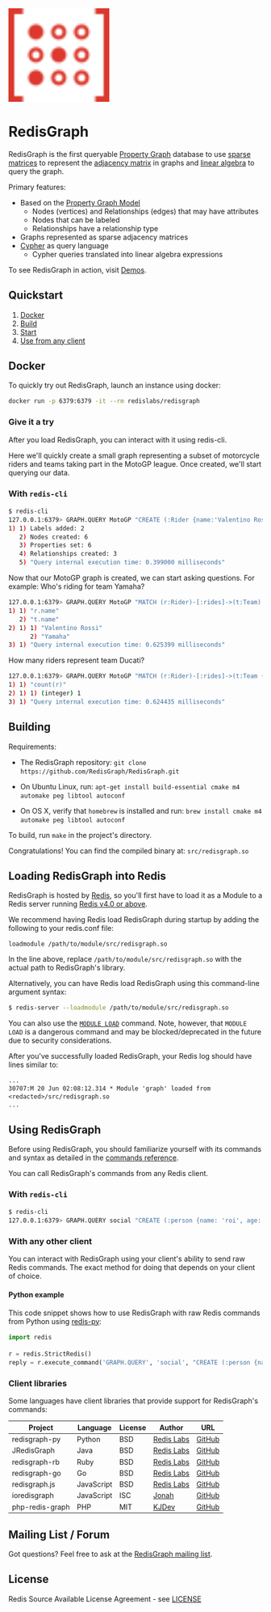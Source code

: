 <img src="images/logo.svg" alt="logo" width="200"/>

# RedisGraph

RedisGraph is the first queryable [Property Graph](https://github.com/opencypher/openCypher/blob/master/docs/property-graph-model.adoc) database to use [sparse matrices](https://en.wikipedia.org/wiki/Sparse_matrix) to represent the [adjacency matrix](https://en.wikipedia.org/wiki/Adjacency_matrix) in graphs and [linear algebra](http://faculty.cse.tamu.edu/davis/GraphBLAS.html) to query the graph.

Primary features:

* Based on the [Property Graph Model](https://github.com/opencypher/openCypher/blob/master/docs/property-graph-model.adoc)
  * Nodes (vertices) and Relationships (edges) that may have attributes
  * Nodes that can be labeled
  * Relationships have a relationship type
* Graphs represented as sparse adjacency matrices
* [Cypher](http://www.opencypher.org/) as query language
  * Cypher queries translated into linear algebra expressions

To see RedisGraph in action, visit [Demos](https://github.com/RedisGraph/RedisGraph/tree/master/demo).

## Quickstart

1. [Docker](#docker)
2. [Build](#building)
3. [Start](#loading-redisgraph-into-redis)
4. [Use from any client](#using-redisgraph)

## Docker

To quickly try out RedisGraph, launch an instance using docker:

```sh
docker run -p 6379:6379 -it --rm redislabs/redisgraph
```

### Give it a try

After you load RedisGraph, you can interact with it using redis-cli.

Here we'll quickly create a small graph representing a subset of motorcycle riders and teams 
taking part in the MotoGP league. Once created, we'll start querying our data.

### With `redis-cli`

```sh
$ redis-cli
127.0.0.1:6379> GRAPH.QUERY MotoGP "CREATE (:Rider {name:'Valentino Rossi'})-[:rides]->(:Team {name:'Yamaha'}), (:Rider {name:'Dani Pedrosa'})-[:rides]->(:Team {name:'Honda'}), (:Rider {name:'Andrea Dovizioso'})-[:rides]->(:Team {name:'Ducati'})"
1) 1) Labels added: 2
   2) Nodes created: 6
   3) Properties set: 6
   4) Relationships created: 3
   5) "Query internal execution time: 0.399000 milliseconds"
```

Now that our MotoGP graph is created, we can start asking questions. For example:
Who's riding for team Yamaha?

```sh
127.0.0.1:6379> GRAPH.QUERY MotoGP "MATCH (r:Rider)-[:rides]->(t:Team) WHERE t.name = 'Yamaha' RETURN r.name, t.name"
1) 1) "r.name"
   2) "t.name"
2) 1) 1) "Valentino Rossi"
      2) "Yamaha"
3) 1) "Query internal execution time: 0.625399 milliseconds"
```

How many riders represent team Ducati?

```sh
127.0.0.1:6379> GRAPH.QUERY MotoGP "MATCH (r:Rider)-[:rides]->(t:Team {name:'Ducati'}) RETURN count(r)"
1) 1) "count(r)"
2) 1) 1) (integer) 1
3) 1) "Query internal execution time: 0.624435 milliseconds"
```

## Building

Requirements:

* The RedisGraph repository: `git clone https://github.com/RedisGraph/RedisGraph.git`

* On Ubuntu Linux, run: `apt-get install build-essential cmake m4 automake peg libtool autoconf`

* On OS X, verify that `homebrew` is installed and run: `brew install cmake m4 automake peg libtool autoconf`

To build, run `make` in the project's directory.

Congratulations! You can find the compiled binary at: `src/redisgraph.so`

## Loading RedisGraph into Redis

RedisGraph is hosted by [Redis](https://redis.io), so you'll first have to load it as a Module to a Redis server running [Redis v4.0 or above](https://redis.io/download).

We recommend having Redis load RedisGraph during startup by adding the following to your redis.conf file:

```
loadmodule /path/to/module/src/redisgraph.so
```

In the line above, replace `/path/to/module/src/redisgraph.so` with the actual path to RedisGraph's library.

Alternatively, you can have Redis load RedisGraph using this command-line argument syntax:

```sh
$ redis-server --loadmodule /path/to/module/src/redisgraph.so
```

You can also use the [`MODULE LOAD`](http://redis.io/commands/module-load) command. Note, however, that `MODULE LOAD` is a dangerous command and may be blocked/deprecated in the future due to security considerations.

After you've successfully loaded RedisGraph, your Redis log should have lines similar to:

```
...
30707:M 20 Jun 02:08:12.314 * Module 'graph' loaded from <redacted>/src/redisgraph.so
...
```

## Using RedisGraph

Before using RedisGraph, you should familiarize yourself with its commands and syntax as detailed in the
[commands reference](commands.md).

You can call RedisGraph's commands from any Redis client.

### With `redis-cli`

```sh
$ redis-cli
127.0.0.1:6379> GRAPH.QUERY social "CREATE (:person {name: 'roi', age: 33, gender: 'male', status: 'married'})"
```

### With any other client

You can interact with RedisGraph using your client's ability to send raw Redis commands.
The exact method for doing that depends on your client of choice.

#### Python example

This code snippet shows how to use RedisGraph with raw Redis commands from Python using
[redis-py](https://github.com/andymccurdy/redis-py):

```python
import redis

r = redis.StrictRedis()
reply = r.execute_command('GRAPH.QUERY', 'social', "CREATE (:person {name:'roi', age:33, gender:'male', status:'married'})")
```

### Client libraries

Some languages have client libraries that provide support for RedisGraph's commands:

| Project | Language | License | Author | URL |
| ------- | -------- | ------- | ------ | --- |
| redisgraph-py | Python | BSD | [Redis Labs](https://redislabs.com) | [GitHub](https://github.com/RedisLabs/redisgraph-py) |
| JRedisGraph | Java | BSD | [Redis Labs](https://redislabs.com) | [GitHub](https://github.com/RedisLabs/JRedisGraph) |
| redisgraph-rb | Ruby | BSD | [Redis Labs](https://redislabs.com) | [GitHub](https://github.com/RedisLabs/redisgraph-rb) |
| redisgraph-go | Go | BSD | [Redis Labs](https://redislabs.com) | [GitHub](https://github.com/RedisLabs/redisgraph-go) |
| redisgraph.js | JavaScript | BSD | [Redis Labs](https://redislabs.com) | [GitHub](https://github.com/RedisLabs/redisgraph.js) |
| ioredisgraph | JavaScript | ISC | [Jonah](https://github.com/Jonahss) | [GitHub](https://github.com/Jonahss/ioredisgraph) |
| php-redis-graph | PHP | MIT | [KJDev](https://github.com/kjdev) | [GitHub](https://github.com/kjdev/php-redis-graph) |

## Mailing List / Forum

Got questions? Feel free to ask at the [RedisGraph mailing list](https://groups.google.com/forum/#!forum/redisgraph).

## License

Redis Source Available License Agreement - see [LICENSE](https://raw.githubusercontent.com/RedisGraph/RedisGraph/master/LICENSE)
